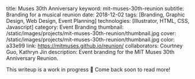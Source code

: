 title: Muses 30th Anniversary
keyword: mit-muses-30th-reunion
subtitle: Branding for a musical reunion
date: 2018-12-02
tags: [Branding, Graphic Design, Web Design, Event Planning]
technologies: [Illustrator, HTML, CSS, Javascript]
category: Event Branding
thumbnail: /static/images/projects/mit-muses-30th-reunion/thumbnail.jpg
cover: /static/images/projects/mit-muses-30th-reunion/thumbnail.jpg
color: a33e99
link: https://mitmuses.github.io/reunion/
collaborators: Courtney Guo, Kathryn Jin
description: Event branding for the MIT Muses 30th Anniversary Reunion.

This writeup is a work in progress 🙊 Come back soon to read more!